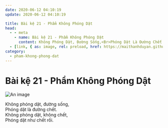 ```yaml
---
date: 2020-06-12 04:10:19
update: 2020-06-12 04:10:19

title: Bài kệ 21 - Phẩm Không Phóng Dật
head:
  - - meta
    - name: Bài kệ 21 - Phẩm Không Phóng Dật
      content: Không Phóng Dật, Đường Sống,<Br>Phóng Dật Là Đường Chết.<Br>Không Phóng Dật, Không Chết,<Br>Phóng Dật Như Chết Rồi.<Br>
  - [link, { as: image, rel: preload, href: https://maithanhduyan.github.io/kinh-phap-cu/img/pham-khong-phong-dat/pham-khong-phong-dat-021.jpg }]
category:
  - pham-khong-phong-dat
---
```


# Bài kệ 21 - Phẩm Không Phóng Dật

![An image](/img/pham-khong-phong-dat/pham-khong-phong-dat-021.jpg)

Không phóng dật, đường sống,<br>Phóng dật là đường chết.<br>Không phóng dật, không chết,<br>Phóng dật như chết rồi.<br>
